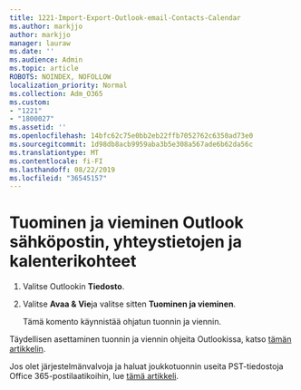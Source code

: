 ```yaml
---
title: 1221-Import-Export-Outlook-email-Contacts-Calendar
ms.author: markjjo
author: markjjo
manager: lauraw
ms.date: ''
ms.audience: Admin
ms.topic: article
ROBOTS: NOINDEX, NOFOLLOW
localization_priority: Normal
ms.collection: Adm_O365
ms.custom:
- "1221"
- "1800027"
ms.assetid: ''
ms.openlocfilehash: 14bfc62c75e0bb2eb22ffb7052762c6350ad73e0
ms.sourcegitcommit: 1d98db8acb9959aba3b5e308a567ade6b62da56c
ms.translationtype: MT
ms.contentlocale: fi-FI
ms.lasthandoff: 08/22/2019
ms.locfileid: "36545157"
---
```

# <a name="import-and-export-outlook-email-contacts-and-calendar-items"></a>Tuominen ja vieminen Outlook sähköpostin, yhteystietojen ja kalenterikohteet

1. Valitse Outlookin **Tiedosto**.

2. Valitse **Avaa & Vie**ja valitse sitten **Tuominen ja vieminen**.

    Tämä komento käynnistää ohjatun tuonnin ja viennin.

Täydellisen asettaminen tuonnin ja viennin ohjeita Outlookissa, katso [tämän artikkelin](https://support.office.com/article/import-and-export-outlook-email-contacts-and-calendar-92577192-3881-4502-b79d-c3bbada6c8ef).

Jos olet järjestelmänvalvoja ja haluat joukkotuonnin useita PST-tiedostoja Office 365-postilaatikoihin, lue [tämä artikkeli](https://docs.microsoft.com/office365/securitycompliance/use-network-upload-to-import-pst-files).